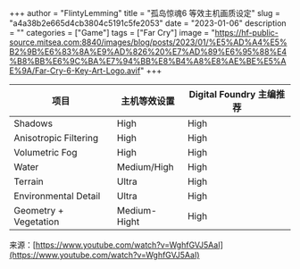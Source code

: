 +++
author = "FlintyLemming"
title = "孤岛惊魂6 等效主机画质设定"
slug = "a4a38b2e665d4cb3804c5191c5fe2053"
date = "2023-01-06"
description = ""
categories = ["Game"]
tags = ["Far Cry"]
image = "https://hf-public-source.mitsea.com:8840/images/blog/posts/2023/01/%E5%AD%A4%E5%B2%9B%E6%83%8A%E9%AD%826%20%E7%AD%89%E6%95%88%E4%B8%BB%E6%9C%BA%E7%94%BB%E8%B4%A8%E8%AE%BE%E5%AE%9A/Far-Cry-6-Key-Art-Logo.avif"
+++

| 项目 | 主机等效设置 | Digital Foundry 主编推荐 |
| --- | --- | --- |
| Shadows | High | High |
| Anisotropic Filtering | High | High |
| Volumetric Fog | High | High |
| Water | Medium/High | High |
| Terrain | Ultra | High |
| Environmental Detail | Ultra | High |
| Geometry + Vegetation | Medium-Hight | High |

来源：[https://www.youtube.com/watch?v=WghfGVJ5AaI](https://www.youtube.com/watch?v=WghfGVJ5AaI)
